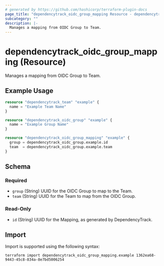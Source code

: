 ```yaml
---
# generated by https://github.com/hashicorp/terraform-plugin-docs
page_title: "dependencytrack_oidc_group_mapping Resource - dependencytrack"
subcategory: ""
description: |-
  Manages a mapping from OIDC Group to Team.
---
```


# dependencytrack_oidc_group_mapping (Resource)

Manages a mapping from OIDC Group to Team.

## Example Usage

```terraform
resource "dependencytrack_team" "example" {
  name = "Example Team Name"
}

resource "dependencytrack_oidc_group" "example" {
  name = "Example Group Name"
}

resource "dependencytrack_oidc_group_mapping" "example" {
  group = dependencytrack_oidc_group.example.id
  team  = dependencytrack_oidc_group.example.team
}
```

<!-- schema generated by tfplugindocs -->
## Schema

### Required

- `group` (String) UUID for the OIDC Group to map to the Team.
- `team` (String) UUID for the Team to map from the OIDC Group.

### Read-Only

- `id` (String) UUID for the Mapping, as generated by DependencyTrack.

## Import

Import is supported using the following syntax:

```shell
terraform import dependencytrack_oidc_group_mapping.example 1362ea68-9443-45c8-834a-8e7bd5006254
```
